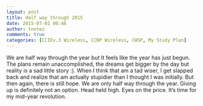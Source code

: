 ```yaml
---
layout: post
title: Half way through 2015
date: 2015-07-01 00:46
author: tnotez
comments: true
categories: [CCIEv.3 Wireless, CCNP Wireless, CWSP, My Study Plan]
---
```

We are half way through the year but It feels like the year has just begun. The plans remain unaccomplished, the dreams get bigger by the day but reality is a sad little story :). When I think that am a tad wiser, I get slapped back and realize that am actually stupidier than I thought I was initially. But then again, there is still hope. We are only half way through the year. Giving up is definitely not an option. Head held high. Eyes on the price. It’s time for my mid-year revolution.
